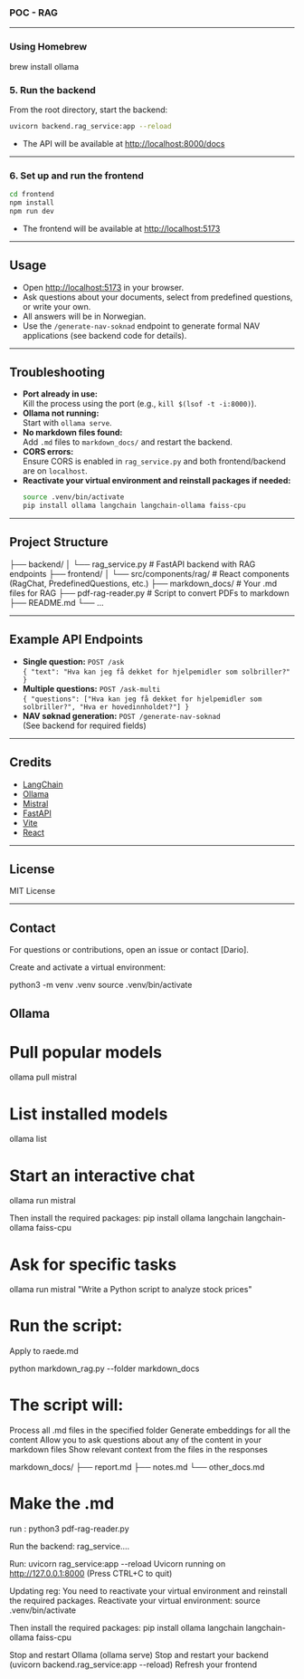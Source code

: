 
### POC - RAG
---

### Using Homebrew

brew install ollama

### 5. Run the backend

From the root directory, start the backend:

```bash
uvicorn backend.rag_service:app --reload
```

- The API will be available at [http://localhost:8000/docs](http://localhost:8000/docs)

---

### 6. Set up and run the frontend

```bash
cd frontend
npm install
npm run dev
```

- The frontend will be available at [http://localhost:5173](http://localhost:5173)

---

## Usage

- Open [http://localhost:5173](http://localhost:5173) in your browser.
- Ask questions about your documents, select from predefined questions, or write your own.
- All answers will be in Norwegian.
- Use the `/generate-nav-soknad` endpoint to generate formal NAV applications (see backend code for details).

---

## Troubleshooting

- **Port already in use:**  
  Kill the process using the port (e.g., `kill $(lsof -t -i:8000)`).
- **Ollama not running:**  
  Start with `ollama serve`.
- **No markdown files found:**  
  Add `.md` files to `markdown_docs/` and restart the backend.
- **CORS errors:**  
  Ensure CORS is enabled in `rag_service.py` and both frontend/backend are on `localhost`.
- **Reactivate your virtual environment and reinstall packages if needed:**
  ```bash
  source .venv/bin/activate
  pip install ollama langchain langchain-ollama faiss-cpu
  ```

---

## Project Structure

├── backend/
│ └── rag_service.py # FastAPI backend with RAG endpoints
├── frontend/
│ └── src/components/rag/ # React components (RagChat, PredefinedQuestions, etc.)
├── markdown_docs/ # Your .md files for RAG
├── pdf-rag-reader.py # Script to convert PDFs to markdown
├── README.md
└── ...


---

## Example API Endpoints

- **Single question:** `POST /ask`  
  `{ "text": "Hva kan jeg få dekket for hjelpemidler som solbriller?" }`
- **Multiple questions:** `POST /ask-multi`  
  `{ "questions": ["Hva kan jeg få dekket for hjelpemidler som solbriller?", "Hva er hovedinnholdet?"] }`
- **NAV søknad generation:** `POST /generate-nav-soknad`  
  (See backend for required fields)

---

## Credits

- [LangChain](https://github.com/langchain-ai/langchain)
- [Ollama](https://ollama.com/)
- [Mistral](https://mistral.ai/)
- [FastAPI](https://fastapi.tiangolo.com/)
- [Vite](https://vitejs.dev/)
- [React](https://react.dev/)

---

## License

MIT License

---

## Contact

For questions or contributions, open an issue or contact [Dario].



Create and activate a virtual environment:

python3 -m venv .venv
source .venv/bin/activate

## Ollama 
# Pull popular models
ollama pull mistral

# List installed models
ollama list

# Start an interactive chat
ollama run mistral

Then install the required packages:
pip install ollama langchain langchain-ollama faiss-cpu

# Ask for specific tasks
ollama run mistral "Write a Python script to analyze stock prices"


# Run the script:
Apply to raede.md

python markdown_rag.py --folder markdown_docs

# The script will:
Process all .md files in the specified folder
Generate embeddings for all the content
Allow you to ask questions about any of the content in your markdown files
Show relevant context from the files in the responses

markdown_docs/
  ├── report.md
  ├── notes.md
  └── other_docs.md

# Make the .md 
run :
python3 pdf-rag-reader.py


Run the backend:
rag_service....

Run:
uvicorn rag_service:app --reload
Uvicorn running on http://127.0.0.1:8000 (Press CTRL+C to quit)


Updating reg:
You need to reactivate your virtual environment and reinstall the required packages. 
Reactivate your virtual environment:
source .venv/bin/activate

Then install the required packages:
pip install ollama langchain langchain-ollama faiss-cpu

Stop and restart Ollama (ollama serve)
Stop and restart your backend (uvicorn backend.rag_service:app --reload)
Refresh your frontend
